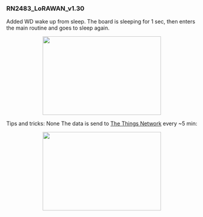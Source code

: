 ### RN2483_LoRAWAN_v1.30

Added WD wake up from sleep. The board is sleeping for 1 sec, then enters the main routine and goes to sleep again.  

<p align="center">
  <img width="312" height="208" src="https://github.com/kamval/RN2483/blob/master/Documents/">
</p>

Tips and tricks: None
The data is send to [The Things Network](https://www.thethingsnetwork.org/) every ~5 min:

<p align="center">
  <img width="312" height="208" src="https://github.com/kamval/RN2483/blob/master/Documents/">
</p>